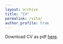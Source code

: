 ```yaml
---
layout: archive
title: "CV"
permalink: /vita/
author_profile: true
---
```


Download CV as pdf [here](https://github.com/lucy-sorensen/lucy-sorensen.github.io/raw/master/files/sorensen-cv-aug2021.pdf).
